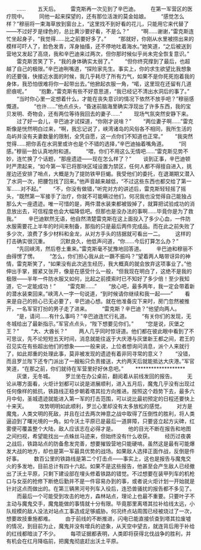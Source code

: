 　　……
　　五天后。
　　雷克斯再一次见到了辛巴迪。
　　在第一军营区的医疗院中。
　　同他一起来探望的，还有那位活泼的莫金姑娘。
　　“感觉怎么样？”穆丽将一束海草放到窗台上，“这里找不到好看的花儿，只能用它来代替了——不过好歹是绿色的，总比黄沙要好看，不是么？”
　　“啊……谢谢，”雷克斯连忙坐起身子，“我觉得……比之前要好多了。”
　　“那就好，你刚从水里被捞出来的模样可吓人了，脸色发青，浑身抽搐，还不停地吐着海水。”她笑道，“之后被送到营地又发起了高烧，我和辛巴迪来过两次，但你那时候似乎尚未完全恢复意识。”
　　雷克斯苦笑了下，“我的身体确实太弱了。”
　　“但你终究撑到了最后，也超越了自己的极限。”辛巴迪咧嘴道，“探险家先生。事实上，你的求生欲望比我想象的还要强，快接近水面的时候，我几乎耗尽了所有力气，如果不是你死死抱着我的身体，我恐怕很难将你一起带出去。”他掀起衣服一角，“喏，这里现在还留有几道瘀痕呢。”
　　“抱歉，”雷克斯有些不好意思道，“我已经记不清出水洞后的事了。”
　　“当时你心里一定想着什么，才能在丧失意识的情况下依然不放手吧？”穆丽感慨道。
　　“也许……”他点点头，“昏迷前脑海里确实浮现出了许多东西，我的宝贝发明、奇物会，还有两位等待我回去的妻子……”
　　现场气氛突然安静下来。
　　过了好一会儿，辛巴迪才试探道，“你刚才说啥？”
　　“两位妻子啊……”雷克斯像是恍然明白过来，“啊，我忘记说了，峡湾诸岛的风俗各不相同，我所生活的岛屿并没有夫妻数量的限制，全凭自愿，这一点你们不知道也正常。”
　　“我突然觉得……把你丢在水洞里或许也是个不错的选择，”辛巴迪抽着嘴角道。
　　“同感。”穆丽一脸认真地附和道。
　　“喂，你们不用这么无情吧……”雷克斯见势不妙，连忙换了个话题，“那座遗迹——现在怎么样了？”
　　谈到正事，辛巴迪顿时严肃起来，“如今第一军已将那块区域设置为禁区，任何人都不得擅自进入，挑崖边还安排了哨点，大概是为了提防铁甲巨蝎。我受他们的委托，在退潮期又潜入了水洞一次，把腰包找了回来。”他声音越来越低，“不过这些东西也都交给了第一军……对不起。”
　　“不，你没有做错，”听完对方的讲述后，雷克斯轻轻摇了摇头，“既然第一军接手了治疗，你就不可能瞒过他们，何况我也没觉得自己能独占那么大一座遗迹。唯一可惜的是，两件潜水装束都被毁掉了，就算把试验成功的消息放出去，可信程度也会大幅降低吧。但那也是没办法的事啊……毕竟你是为了救我。”
　　辛巴迪默然无语，他自然清楚雷克斯在这上面投入了多少心血，一件防水服需要花上半年的时间来制备，那指的只是最后两件完成品。而在此之前失败了多少次，浪费了多少材料和金龙，从对方手头的拮据就可看出一二。
　　这样的打击确实很沉重。
　　沉默良久，他低声问道，“你……今后打算怎么办？”
　　“先回峡湾，然后卷土重来。”雷克斯毫不犹豫地回答道。
　　辛巴迪和穆丽不由得愣了愣。
　　“怎么，你们担心我从此一蹶不振吗？”望着两人略带讶异的神情，雷克斯笑了，“如果没有此次逃生经历，我大概真的就会放弃这项事业了。”他伸出手掌，握紧又张开，像是在感受什么一般，“但我现在明白了，这绝不是我的极限——半年一件防水服又如何，比起之前摸索时已不知好了多少倍！至少我知道，它一定能成功！”
　　“雷克斯……”
　　“放心吧，最多两年，我一定会带着新的潜水装束回来。”峡湾人一字一句说道，“到时候请你继续和我一起——”
　　看来是自己的担心已无必要了，辛巴迪心想。就在他准备应下来时，房门忽然被推开，一名军官打扮的男子走了进来。
　　“雷克斯？辛巴迪？”他望向两人。
　　“是，请问……有什么事吗？”辛巴迪连忙行礼道。
　　“有关你们的发现，无冬城给出了最新指示。”军官点点头，“陛下想要见你们。”
　　“您是说，灰堡之王？”
　　“大、大酋长？”
　　两人几乎同时惊讶道。他们都在彼此眼中看到了不可思议，先不论短短五天时间，消息就能往返于大庆港与灰堡新王都之间，君王的召见实在有些超出他们的想象——一般来说，上位者想询问消息，派个人来就行了，如此郑重的处理此事，莫非被发现的遗迹有着非同寻常的意义？
　　“没错，而且罗兰陛下还专门派出了一艘船只负责接送，大约两天后就能抵达大庆港。”军官笑道，“在那之前，你们就待在军营里好好休息吧。”
　　*******************
　　灰堡，无冬城。
　　罗兰坐在办公桌前，翻阅着从前线发回的报告。
　　无论从哪方面看，火炬计划都可以说是进展顺利，进入五月后，魔鬼几乎没有出现过任何像样的抵抗，铁路线正稳步朝着塔其拉方向推进。按照这个趋势下去，最多六月中旬，圣城遗迹就能进入第一军的打击范围，可以说比最初预定的日程还要快上十来天。
　　攻势明明如此顺利，罗兰心里却没有太多放松的感觉。
　　对方是魔鬼，人类文明的死敌，并且在过去两次神意之战中取得了压倒性的胜利，将人类逼迫到了曙光境的一角。如今沃土平原已是最后一道屏障，只要竖立起方尖碑，红雾便可覆盖整个大陆，敌人应该志在必得才是。
　　他的目光不断在报告和地图之间扫视，希望能找出一点蛛丝马迹来，但始终没有什么收获。
　　经历过夜袭之战后，铁路站点的防备愈发完善，想要摧毁营地只能硬啃。虽然这是最有可能爆发大战的地方，却也是第一军最具优势的战场。如果敌人选择正面作战，反倒是件好事。
　　数百公里的铁路线是第二个打击点——事实上，这也是报告与魔鬼交火的多发地，目前总计有四十六起。如果不是这些报告，他甚至会产生敌人已经撤出了沃土平原，只剩下建设部在埋头修着铁路的错觉。不过想要在装甲列车的机枪口与女巫的抢修下断绝后勤并不是一件容易办到的事，或者说火炬计划一开始就是针对这点而做出的。在第三辆黑河号列车入役后，连恐兽骚扰的报告都不多见了。
　　而最后一个可能受到攻击的地方，森林站点，理论上也最不重要。只要叶子不主动与魔鬼交手，魔鬼能做的事情就十分有限。毕竟那里离塔其拉补给线太远，小队规模的敌人没法对站点工事造成足够威胁。何况终点站周围已经被烧过了一次，想要故技重施都难。
　　由于前线的不断推进，闪电已能直接侦查到塔其拉废墟的情况，到目前为止，魔鬼并没有增兵的迹象，从天空中望去，就连背后用于补给的红线都暗淡了不少。
　　每项证据都表明，人类即将获得北伐战争的胜利，并有机会在红月降临前，把魔鬼彻底赶出沃土平原。